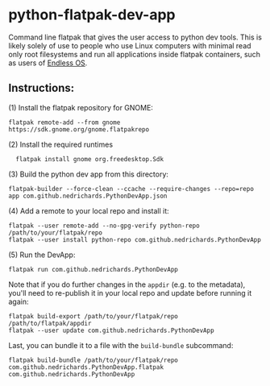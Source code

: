 # python-flatpak-dev-app
Command line flatpak that gives the user access to python dev tools. This is likely solely of use to people who use Linux computers with minimal read only root filesystems and run all applications inside flatpak containers, such as users of [Endless OS](https://endlessos.com/).

Instructions:
-------------

(1) Install the flatpak repository for GNOME:
```
flatpak remote-add --from gnome https://sdk.gnome.org/gnome.flatpakrepo

```
(2) Install the required runtimes
```
  flatpak install gnome org.freedesktop.Sdk
```
(3) Build the python dev app from this directory:
```
flatpak-builder --force-clean --ccache --require-changes --repo=repo app com.github.nedrichards.PythonDevApp.json
```
(4) Add a remote to your local repo and install it:
```
flatpak --user remote-add --no-gpg-verify python-repo /path/to/your/flatpak/repo
flatpak --user install python-repo com.github.nedrichards.PythonDevApp
```
(5) Run the DevApp:
```
flatpak run com.github.nedrichards.PythonDevApp
```

Note that if you do further changes in the `appdir` (e.g. to the metadata), you'll need to re-publish it in your local repo and update before running it again:
```
flatpak build-export /path/to/your/flatpak/repo /path/to/flatpak/appdir
flatpak --user update com.github.nedrichards.PythonDevApp
```

Last, you can bundle it to a file with the `build-bundle` subcommand:
```
flatpak build-bundle /path/to/your/flatpak/repo com.github.nedrichards.PythonDevApp.flatpak com.github.nedrichards.PythonDevApp
```
